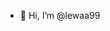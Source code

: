 - 👋 Hi, I’m @lewaa99

<!---
lewaa99/lewaa99 is a ✨ special ✨ repository because its `README.md` (this file) appears on your GitHub profile.
You can click the Preview link to take a look at your changes.
--->
